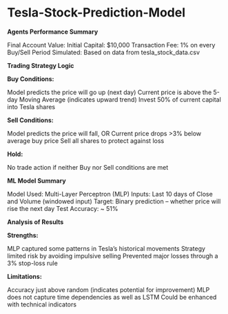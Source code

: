 # Tesla-Stock-Prediction-Model


**Agents Performance Summary**

Final Account Value: 
Initial Capital: $10,000
Transaction Fee: 1% on every Buy/Sell
Period Simulated: Based on data from tesla_stock_data.csv

**Trading Strategy Logic**

**Buy Conditions:**

Model predicts the price will go up (next day)
Current price is above the 5-day Moving Average (indicates upward trend)
Invest 50% of current capital into Tesla shares

**Sell Conditions:**

Model predicts the price will fall, OR
Current price drops >3% below average buy price
Sell all shares to protect against loss

**Hold:**

No trade action if neither Buy nor Sell conditions are met

**ML Model Summary**

Model Used: Multi-Layer Perceptron (MLP)
Inputs: Last 10 days of Close and Volume (windowed input)
Target: Binary prediction – whether price will rise the next day
Test Accuracy: ~ 51%

**Analysis of Results**

**Strengths:**

MLP captured some patterns in Tesla’s historical movements
Strategy limited risk by avoiding impulsive selling
Prevented major losses through a 3% stop-loss rule

**Limitations:**

Accuracy just above random (indicates potential for improvement)
MLP does not capture time dependencies as well as LSTM
Could be enhanced with technical indicators 
